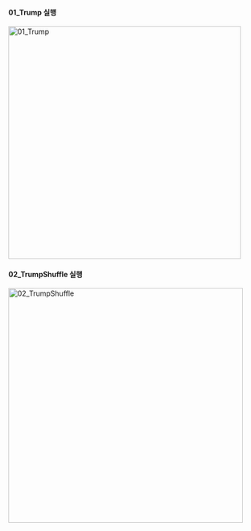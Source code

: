 #### 01_Trump 실행
<img width="462" alt="01_Trump" src="https://github.com/user-attachments/assets/1cf01b53-ae38-4363-a58b-a98fbebaeab4">

#### 02_TrumpShuffle 실행
<img width="466" alt="02_TrumpShuffle" src="https://github.com/user-attachments/assets/55e13629-491b-4ad5-998c-d1d5965b4eaa">
